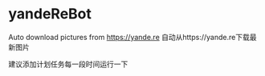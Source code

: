 # yandeReBot
Auto download pictures from https://yande.re
自动从https://yande.re下载最新图片

建议添加计划任务每一段时间运行一下
